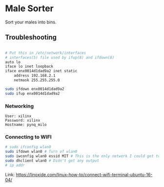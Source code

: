 # Male Sorter

Sort your males into bins.

## Troubleshooting
```bash

# Put this in /etc/network/interfaces
# interfaces(5) file used by ifup(8) and ifdown(8)
auto lo
iface lo inet loopback
iface enx0014d1dad9a2 inet static
    address 192.168.2.1
    netmask 255.255.255.0

sudo ifdown enx0014d1dad9a2
sudo ifup enx0014d1dad9a2
```

### Networking
```
User: xilinx
Password: xilinx
Hostname: pynq_milo
```

### Connecting to WIFI
```bash
# sudo ifconfig wlan0
sudo ifdown wlan0 # Turn of wlan0
sudo iwconfig wlan0 essid MIT # This is the only network I could get to work
sudo dhclient wlan0 # Didn't get any output
# ip addr
```

Link: https://linoxide.com/linux-how-to/connect-wifi-terminal-ubuntu-16-04/
